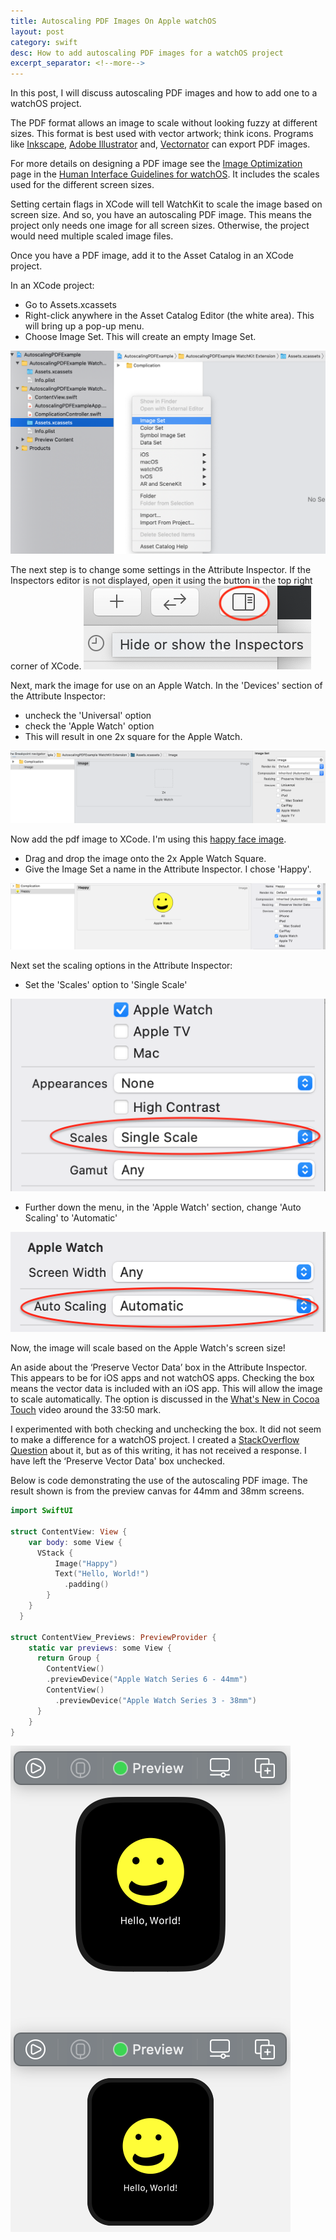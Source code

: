 ```yaml
---
title: Autoscaling PDF Images On Apple watchOS
layout: post
category: swift
desc: How to add autoscaling PDF images for a watchOS project
excerpt_separator: <!--more-->
---
```


In this post, I will discuss autoscaling PDF images and how to add one to a watchOS project.  

The PDF format allows an image to scale without looking fuzzy at different sizes. This format is best used with vector artwork; think icons. Programs like [Inkscape](https://inkscape.org/), [Adobe Illustrator](https://www.adobe.com/products/illustrator.html) and, [Vectornator](https://www.vectornator.io/) can export PDF images.


For more details on designing a PDF image see the [Image Optimization](https://developer.apple.com/design/human-interface-guidelines/watchos/visual/image-optimization/autoscaling-pdf-images) page in the [Human Interface Guidelines for watchOS](https://developer.apple.com/design/human-interface-guidelines/watchos/overview/getting-started/). It includes the scales used for the different screen sizes.

Setting certain flags in XCode will tell WatchKit to scale the image based on screen size. And so, you have an autoscaling PDF image. This means the project only needs one image for all screen sizes. Otherwise, the project would need multiple scaled image files.

<!--more-->

Once you have a PDF image, add it to the Asset Catalog in an XCode project.  

In an XCode project:

* Go to Assets.xcassets
* Right-click anywhere in the Asset Catalog Editor (the white area). This will bring up a pop-up menu.
* Choose Image Set. This will create an empty Image Set. 


<img src="/images/autoscalingPDFImage/createImageSet.png" class="img-responsive center-block" alt="Image showing Assets.xcassets pop-up menu">


The next step is to change some settings in the Attribute Inspector. If the Inspectors editor is not displayed, open it using the button in the top right corner of XCode.
<img src="/images/autoscalingPDFImage/inspectorToggle.png" class="img-responsive center-block" alt="Image showing the inspector toggle.">


Next, mark the image for use on an Apple Watch. In the 'Devices' section of the Attribute Inspector:
* uncheck the 'Universal' option
* check the 'Apple Watch' option
* This will result in one 2x square for the Apple Watch.  

<img src="/images/autoscalingPDFImage/appleWatchImageSet.png" class="img-responsive center-block" alt="Image showing the settings for an Apple Watch Image Set">

Now add the pdf image to XCode. I'm using this [happy face image](/images/autoscalingPDFImage/happy.pdf).

* Drag and drop the image onto the 2x Apple Watch Square.
* Give the Image Set a name in the Attribute Inspector. I chose 'Happy'.

<img src="/images/autoscalingPDFImage/happyImageAdded2.png" class="img-responsive center-block" alt="Image showing the happy face pdf image added to Image Set">


Next set the scaling options in the Attribute Inspector:
* Set the 'Scales' option to 'Single Scale'

<img src="/images/autoscalingPDFImage/singleScale.png" class="img-responsive center-block" alt="Image showing the scaling options">

* Further down the menu, in the 'Apple Watch' section, change 'Auto Scaling' to 'Automatic'

<img src="/images/autoscalingPDFImage/autoScale.png" class="img-responsive center-block" width="524" height="160" alt="Image showing the Apple Watch options">

Now, the image will scale based on the Apple Watch's screen size!

An aside about the ‘Preserve Vector Data’ box in the Attribute Inspector. This appears to be for iOS apps and not watchOS apps. Checking the box means the vector data is included with an iOS app. This will allow the  image to scale automatically. The option is discussed in the [What's New in Cocoa Touch](https://developer.apple.com/videos/play/wwdc2017/201/?time=2034) video around the 33:50 mark.

I experimented with both checking and unchecking  the box. It did not seem to make a difference for a watchOS project. I created a [StackOverflow Question](https://stackoverflow.com/q/64668198/4704303) about it, but as of this writing, it has not received a response.  I have left the ‘Preserve Vector Data' box unchecked.


Below is code demonstrating the use of the autoscaling PDF image. The result shown is from the preview canvas for 44mm and 38mm screens.

```swift
import SwiftUI

struct ContentView: View {
    var body: some View {
      VStack {
          Image("Happy")
          Text("Hello, World!")
            .padding()
        }
    }
  }

struct ContentView_Previews: PreviewProvider {
    static var previews: some View {
      return Group {
        ContentView()
        .previewDevice("Apple Watch Series 6 - 44mm")
        ContentView()
          .previewDevice("Apple Watch Series 3 - 38mm")
      }
    }
}

```

<img src="/images/autoscalingPDFImage/scaledImages2.png" class="img-responsive center-block" alt="Image showing the scaled Happy Face Image in the Preview Canvas on a 44mm and a 38mm screens.">



